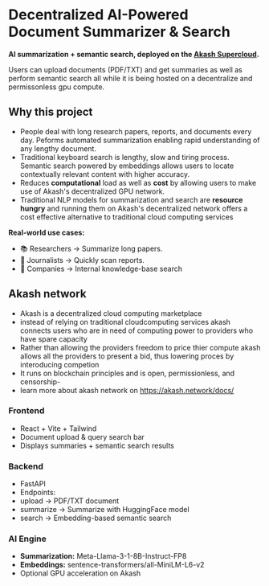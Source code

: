 # Decentralized AI-Powered Document Summarizer & Search
**AI summarization + semantic search, deployed on the [Akash Supercloud](https://akash.network).**  

Users can upload documents (PDF/TXT) and get summaries as well as perform semantic search all while it is being hosted on a decentralize and permissonless gpu compute.

## Why this project
- People deal with long research papers, reports, and documents every day. Peforms automated summarization enabling rapid understanding of any lengthy document.
- Traditional keyboard search is lengthy, slow and tiring process. Semantic search powered by embeddings allows users to locate contextually relevant content with   higher accuracy.
- Reduces **computational** load as well as **cost** by allowing users to make use of Akash's decentralized GPU network.
- Traditional NLP models for summarization and search are **resource hungry** and running them on Akash's decentralized network offers a cost effective alternative to traditional cloud computing services

**Real-world use cases:**
- 📚 Researchers → Summarize long papers.
- 📰 Journalists → Quickly scan reports.
- 🏢 Companies → Internal knowledge-base search

## Akash network
  - Akash is a decentralized cloud computing marketplace
  - instead of relying on traditional cloudcomputing services akash connects users who are in need of computing power to providers who have spare capacity
  - Rather than allowing the providers freedom to price thier compute akash allows all the providers to present a bid, thus lowering proces by interoducing competion
  - It runs on blockchain principles and is open, permissionless, and censorship-
  - learn more about akash network on https://akash.network/docs/

  ### Frontend 
  - React + Vite + Tailwind 
  - Document upload & query search bar
  - Displays summaries + semantic search results
  
  ### Backend
  - FastAPI
  - Endpoints:
  - upload → PDF/TXT document
  - summarize → Summarize with HuggingFace model
  - search → Embedding-based semantic search
    
  ### AI Engine
  - **Summarization:** Meta-Llama-3-1-8B-Instruct-FP8
  - **Embeddings:** sentence-transformers/all-MiniLM-L6-v2
  - Optional GPU acceleration on Akash
  



